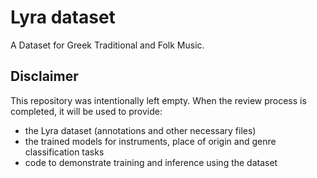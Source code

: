 # Lyra dataset

A Dataset for Greek Traditional and Folk Music.

## Disclaimer

This repository was intentionally left empty. When the review process is completed, it will be used to provide:
- the Lyra dataset (annotations and other necessary files)
- the trained models for instruments, place of origin and genre classification tasks
- code to demonstrate training and inference using the dataset  
